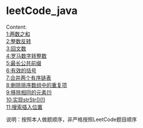 # leetCode_java
Content:  
[1:两数之和](https://github.com/wjy1478/leetCode_java/tree/master/main/src/pers/lyz/leetCode/number_1)  
[2:整数反转](https://github.com/wjy1478/leetCode_java/tree/master/main/src/pers/lyz/leetCode/number_2)  
[3:回文数](https://github.com/wjy1478/leetCode_java/tree/master/main/src/pers/lyz/leetCode/number_3)  
[4:罗马数字转整数](https://github.com/wjy1478/leetCode_java/tree/master/main/src/pers/lyz/leetCode/number_4)  
[5:最长公共前缀](https://github.com/wjy1478/leetCode_java/tree/master/main/src/pers/lyz/leetCode/number_5)  
[6:有效的括号](https://github.com/wjy1478/leetCode_java/tree/master/main/src/pers/lyz/leetCode/number_6)  
[7:合并两个有序链表](https://github.com/wjy1478/leetCode_java/tree/master/main/src/pers/lyz/leetCode/number_7)  
[8:删除排序数组中的重复项](https://github.com/wjy1478/leetCode_java/tree/master/main/src/pers/lyz/leetCode/number_8)  
[9:移除相同的元素(!)](https://github.com/wjy1478/leetCode_java/tree/master/main/src/pers/lyz/leetCode/number_9)  
[10:实现strStr()(!)](https://github.com/wjy1478/leetCode_java/tree/master/main/src/pers/lyz/leetCode/number_10)  
[11:搜索插入位置](https://github.com/wjy1478/leetCode_java/tree/master/main/src/pers/lyz/leetCode/number_11)  
<p>说明：按照本人做题顺序，非严格按照LeetCode题目顺序</p>